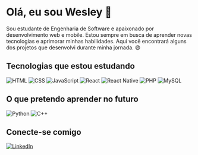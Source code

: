 # Olá, eu sou Wesley 👋

Sou estudante de Engenharia de Software e apaixonado por desenvolvimento web e mobile. Estou sempre em busca de aprender novas tecnologias e aprimorar minhas habilidades. Aqui você encontrará alguns dos projetos que desenvolvi durante minha jornada. 😄

## Tecnologias que estou estudando
![HTML](https://img.shields.io/badge/HTML-E34F26?style=flat-square&logo=html5&logoColor=white)
![CSS](https://img.shields.io/badge/CSS-1572B6?style=flat-square&logo=css3&logoColor=white)
![JavaScript](https://img.shields.io/badge/JavaScript-F7DF1E?style=flat-square&logo=javascript&logoColor=black)
![React](https://img.shields.io/badge/React-61DAFB?style=flat-square&logo=react&logoColor=black)
![React Native](https://img.shields.io/badge/React_Native-20232A?style=flat-square&logo=react&logoColor=61DAFB)
![PHP](https://img.shields.io/badge/PHP-777BB4?style=flat-square&logo=php&logoColor=white)
![MySQL](https://img.shields.io/badge/MySQL-4479A1?style=flat-square&logo=mysql&logoColor=white)

## O que pretendo aprender no futuro
![Python](https://img.shields.io/badge/Python-3776AB?style=flat-square&logo=python&logoColor=white)
![C++](https://img.shields.io/badge/C++-00599C?style=flat-square&logo=c%2B%2B&logoColor=white)

## Conecte-se comigo
[![LinkedIn](https://img.shields.io/badge/LinkedIn-0077B5?style=flat-square&logo=linkedin&logoColor=white)](www.linkedin.com/in/wesley-reis-2034b3227)
